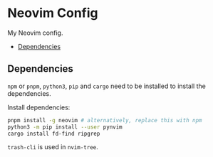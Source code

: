 # Neovim Config

My Neovim config.

<!--toc:start-->

- [Dependencies](#dependencies)
<!--toc:end-->

## Dependencies

`npm` or `pnpm`, `python3`, `pip` and `cargo` need to be installed to install the dependencies.

Install dependencies:

```bash
pnpm install -g neovim # alternatively, replace this with npm
python3 -m pip install --user pynvim
cargo install fd-find ripgrep
```

`trash-cli` is used in `nvim-tree`.
